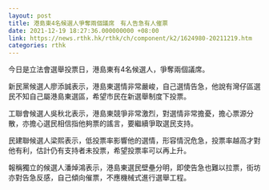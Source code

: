 ```yaml
---
layout: post
title: 港島東4名候選人爭奪兩個議席　有人告急有人催票
date: 2021-12-19 18:27:36.000000000 +08:00
link: https://news.rthk.hk/rthk/ch/component/k2/1624980-20211219.htm
categories: rthk
---
```


今日是立法會選舉投票日，港島東有4名候選人，爭奪兩個議席。

新民黨候選人廖添誠表示，港島東選情非常嚴峻，自己選情告急，他說有灣仔區選民不知自己屬港島東選區，希望市民在新選舉制度下投票。

工聯會候選人吳秋北表示，港島東競爭非常激烈，對選情非常擔憂，擔心票源分散，亦擔心選民相信指他夠票的謠言，要繼續爭取選民支持。

民建聯候選人梁熙表示，低投票率影響他的選情，形容情況危急，投票率越高才對他有利，估計仍有支持者未投票，希望投票率可以再上升。

報稱獨立的候選人潘焯鴻表示，港島東選民壁壘分明，即使告急也難以拉票，街坊亦對告急反感，自己傾向催票，不應機械式進行選舉工程。

